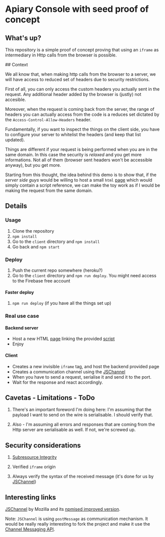 # Apiary Console with seed proof of concept

## What's up?

This repository is a simple proof of concept proving that using an `iframe` as
intermediary in Http calls from the browser is possible.

## Context

We all know that, when making http calls from the browser to a server, we will
have access to reduced set of headers due to security restrictions.

First of all, you can only access the custom headers you actually sent in the
request. Any additional header added by the browser is (justly) not accesible.

Moreover, when the request is coming back from the server, the range of headers
you can actually access from the code is a reduces set dictated by the
`Access-Control-Allow-Headers` header.

Fundamentally, if you want to inspect the things on the client side, you have
to configure your server to whitelist the headers (and keep that list updated).

Things are different if your request is being performed when you are in the same
domain. In this case the security is *relaxed* and you get more informations. Not
all of them (browser sent headers won't be accessible anyway), but you get more.

Starting from this thought, the idea behind this demo is to show that, if the
*server side guys* would be willing to host a small `html` [page][1] which would
simply contain a script reference, we can make the toy work as if I would be
making the request from the same domain.

## Details

### Usage

1. Clone the repository
2. `npm install`
3. Go to the `client` directory and `npm install`
4. Go back and `npm start`

### Deploy
1. Push the current repo somewhere (heroku?)
2. Go to the `client` directory and `npm run deploy`. You might need access to the Firebase free account

#### Faster deploy
1. `npm run deploy` (if you have all the things set up)

### Real use case

#### Backend server
- Host a new HTML [page][1] linking the provided [script][2]
- Enjoy

#### Client
- Creates a new invisible `iframe` tag, and host the backend provided page
- Creates a communication channel using the [JSChannel][5]
- When you have to send a request, serialise it and send it to the port.
- Wait for the response and react accordingly.

## Cavetas - Limitations - ToDo
1. There's an important foreword I'm doing here: I'm assuming that the payload I
want to send on the wire is serialisable. I should verify that.

2. Also - I'm assuming all errors and responses that are coming from the
Http server are serialisable as well. If not, we're screwed up.

## Security considerations
1. [Subresource Integrity][6]

2. Verified `iframe` origin

3. Always verify the syntax of the received message (it's done for us by [JSChannel][3])

## Interesting links

[JSChannel][4] by Mozilla and its [npmised improved version][5].

Note: `JSChannel` is using `postMessage` as communication mechanism. It would be
really really interesting to fork the project and make it use the
[Channel Messaging API][3].

[1]: https://github.com/apiaryio/apiary-console-seed/blob/master/serve-seed.ejs
[2]: https://github.com/apiaryio/apiary-console-seed/blob/master/client/public/apiary-customer-seed.js
[3]: https://developer.mozilla.org/en-US/docs/Web/API/Channel_Messaging_API
[4]: https://github.com/mozilla/jschannel
[5]: https://github.com/wix/jschannel
[6]: https://developer.mozilla.org/en-US/docs/Web/Security/Subresource_Integrity
